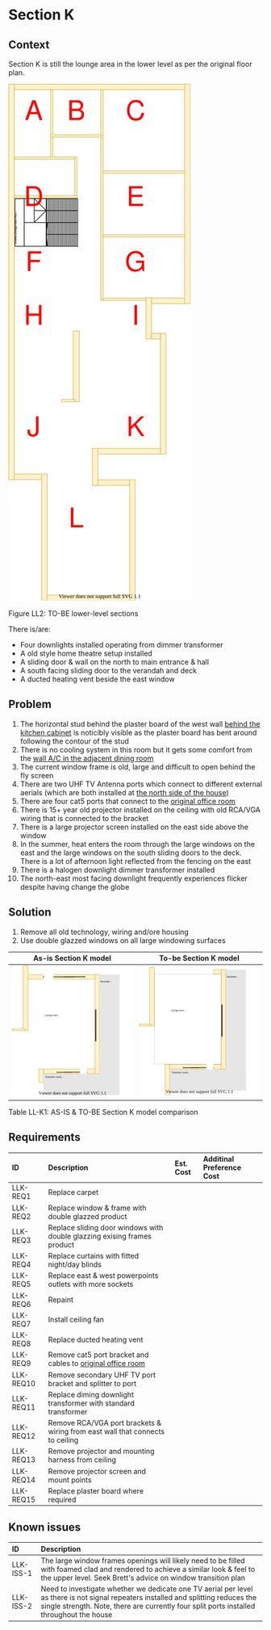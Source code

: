 # Section K

## Context

Section K is still the lounge area in the lower level as per the original floor plan.

![TO-BE lower-level diagram](Lower-Level-TO-BE-sections.svg)

Figure LL2: TO-BE lower-level sections

There is/are:
* Four downlights installed operating from dimmer transformer
* A old style home theatre setup installed
* A sliding door & wall on the north to main entrance & hall
* A south facing sliding door to the verandah and deck
* A ducted heating vent beside the east window


## Problem

1. The horizontal stud behind the plaster board of the west wall [behind the kitchen cabinet](./section-H-requirements.md) is noticibly visible as the plaster board has bent around following the contour of the stud 
2. There is no cooling system in this room but it gets some comfort from the [wall A/C in the adjacent dining room](./section-J-requirements.md)
3. The current window frame is old, large and difficult to open behind the fly screen
4. There are two UHF TV Antenna ports which connect to different external aerials (which are both installed at [the north side of the house](./section-A-requirements.md))
5. There are four cat5 ports that connect to the [original office room](./section-E-requirements.md)
6. There is 15+ year old projector installed on the ceiling with old RCA/VGA wiring that is connected to the bracket
7. There is a large projector screen installed on the east side above the window
8. In the summer, heat enters the room through the large windows on the east and the large windows on the south sliding doors to the deck. There is a lot of afternoon light reflected from the fencing on the east
9. There is a halogen downlight dimmer transformer installed
10. The north-east most facing downlight frequently experiences flicker despite having change the globe


## Solution

1. Remove all old technology, wiring and/ore housing
2. Use double glazzed windows on all large windowing surfaces

|As-is Section K model| To-be Section K model|
|:---:|:---:|
|![AS-IS lower-level Section K diagram](Lower-Level-AS-IS-section-K.svg)|![TO-BE lower-level Section K diagram](Lower-Level-TO-BE-section-K.svg)|

Table LL-K1: AS-IS & TO-BE Section K model comparison


## Requirements

|ID|Description|Est. Cost|Additinal Preference Cost|
|:---|:---|:---|:---|
|LLK-REQ1|Replace carpet|||
|LLK-REQ2|Replace window & frame with double glazzed product|||
|LLK-REQ3|Replace sliding door windows with double glazzing exising frames product|||
|LLK-REQ4|Replace curtains with fitted night/day blinds|||
|LLK-REQ5|Replace east & west powerpoints outlets with more sockets|||
|LLK-REQ6|Repaint|||
|LLK-REQ7|Install ceiling fan|||
|LLK-REQ8|Replace ducted heating vent|||
|LLK-REQ9|Remove cat5 port bracket and cables to [original office room](./section-E-requirements.md)|||
|LLK-REQ10|Remove secondary UHF TV port bracket and splitter to port|||
|LLK-REQ11|Replace diming downlight  transformer with standard transformer|||
|LLK-REQ12|Remove RCA/VGA port brackets & wiring from east wall that connects to ceiling|||
|LLK-REQ13|Remove projector and mounting harness from ceiling|||
|LLK-REQ14|Remove projector screen and mount points|||
|LLK-REQ15|Replace plaster board where required|||


## Known issues

|ID|Description|
|:---|:---|
|LLK-ISS-1|The large window frames openings will likely need to be filled with foamed clad and rendered to achieve a similar look & feel to the upper level. Seek Brett's advice on window transition plan|
|LLK-ISS-2|Need to investigate whether we dedicate one TV aerial per level as there is not signal repeaters installed and splitting reduces the single strength. Note, there are currently four split ports installed throughout the house|